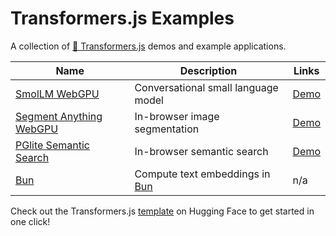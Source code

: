 # Transformers.js Examples

A collection of [🤗 Transformers.js](https://huggingface.co/docs/transformers.js) demos and example applications.

| Name                                                  | Description                   | Links                                                                         |
| ----------------------------------------------------- | ----------------------------- | ----------------------------------------------------------------------------- |
| [SmolLM WebGPU](./smollm-webgpu/) | Conversational small language model | [Demo](https://huggingface.co/spaces/webml-community/smollm-webgpu) |
| [Segment Anything WebGPU](./segment-anything-webgpu/) | In-browser image segmentation | [Demo](https://huggingface.co/spaces/webml-community/segment-anything-webgpu) |
| [PGlite Semantic Search](./pglite-semantic-search/)   | In-browser semantic search    | [Demo](https://huggingface.co/spaces/thorwebdev/pglite-semantic-search)       |
| [Bun](./bun/) | Compute text embeddings in [Bun](https://bun.sh/) | n/a |

Check out the Transformers.js [template](https://huggingface.co/new-space?template=static-templates%2Ftransformers.js) on Hugging Face to get started in one click!
